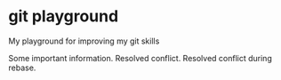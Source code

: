 git playground
=============

My playground for improving my git skills

Some important information.
Resolved conflict.
Resolved conflict during rebase.
